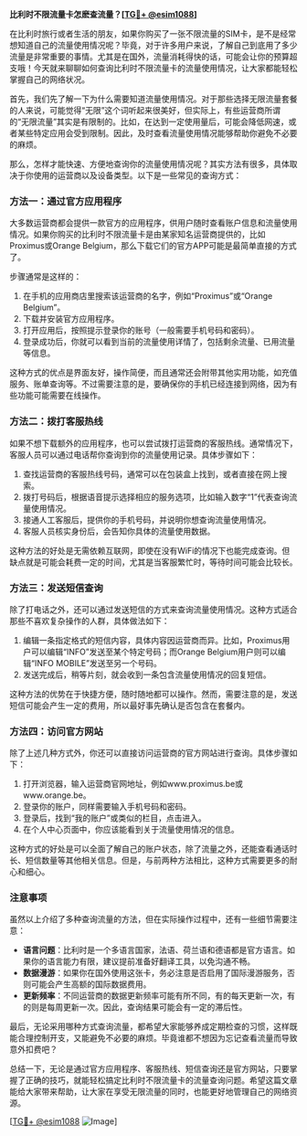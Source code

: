 **比利时不限流量卡怎麽查流量？[[TG💪+ @esim1088](https://t.me/s/esim1088)]**

在比利时旅行或者生活的朋友，如果你购买了一张不限流量的SIM卡，是不是经常想知道自己的流量使用情况呢？毕竟，对于许多用户来说，了解自己到底用了多少流量是非常重要的事情。尤其是在国外，流量消耗得快的话，可能会让你的预算超支哦！今天就来聊聊如何查询比利时不限流量卡的流量使用情况，让大家都能轻松掌握自己的网络状况。

首先，我们先了解一下为什么需要知道流量使用情况。对于那些选择无限流量套餐的人来说，可能觉得“无限”这个词听起来很美好，但实际上，有些运营商所谓的“无限流量”其实是有限制的。比如，在达到一定使用量后，可能会降低网速，或者某些特定应用会受到限制。因此，及时查看流量使用情况能够帮助你避免不必要的麻烦。

那么，怎样才能快速、方便地查询你的流量使用情况呢？其实方法有很多，具体取决于你使用的运营商以及设备类型。以下是一些常见的查询方式：

### 方法一：通过官方应用程序

大多数运营商都会提供一款官方的应用程序，供用户随时查看账户信息和流量使用情况。如果你购买的比利时不限流量卡是由某家知名运营商提供的，比如Proximus或Orange Belgium，那么下载它们的官方APP可能是最简单直接的方式了。

步骤通常是这样的：
1. 在手机的应用商店里搜索该运营商的名字，例如“Proximus”或“Orange Belgium”。
2. 下载并安装官方应用程序。
3. 打开应用后，按照提示登录你的账号（一般需要手机号码和密码）。
4. 登录成功后，你就可以看到当前的流量使用详情了，包括剩余流量、已用流量等信息。

这种方式的优点是界面友好，操作简便，而且通常还会附带其他实用功能，如充值服务、账单查询等。不过需要注意的是，要确保你的手机已经连接到网络，因为有些功能可能需要在线操作。

### 方法二：拨打客服热线

如果不想下载额外的应用程序，也可以尝试拨打运营商的客服热线。通常情况下，客服人员可以通过电话帮你查询到你的流量使用记录。具体步骤如下：

1. 查找运营商的客服热线号码，通常可以在包装盒上找到，或者直接在网上搜索。
2. 拨打号码后，根据语音提示选择相应的服务选项，比如输入数字“1”代表查询流量使用情况。
3. 接通人工客服后，提供你的手机号码，并说明你想查询流量使用情况。
4. 客服人员核实身份后，会告知你具体的流量使用数据。

这种方法的好处是无需依赖互联网，即使在没有WiFi的情况下也能完成查询。但缺点就是可能会耗费一定的时间，尤其是当客服繁忙时，等待时间可能会比较长。

### 方法三：发送短信查询

除了打电话之外，还可以通过发送短信的方式来查询流量使用情况。这种方式适合那些不喜欢复杂操作的人群，具体做法如下：

1. 编辑一条指定格式的短信内容，具体内容因运营商而异。比如，Proximus用户可以编辑“INFO”发送至某个特定号码；而Orange Belgium用户则可以编辑“INFO MOBILE”发送至另一个号码。
2. 发送完成后，稍等片刻，就会收到一条包含流量使用情况的回复短信。

这种方法的优势在于快捷方便，随时随地都可以操作。然而，需要注意的是，发送短信可能会产生一定的费用，所以最好事先确认是否包含在套餐内。

### 方法四：访问官方网站

除了上述几种方式外，你还可以直接访问运营商的官方网站进行查询。具体步骤如下：

1. 打开浏览器，输入运营商官网地址，例如www.proximus.be或www.orange.be。
2. 登录你的账户，同样需要输入手机号码和密码。
3. 登录后，找到“我的账户”或类似的栏目，点击进入。
4. 在个人中心页面中，你应该能看到关于流量使用情况的信息。

这种方式的好处是可以全面了解自己的账户状态，除了流量之外，还能查看通话时长、短信数量等其他相关信息。但是，与前两种方法相比，这种方式需要更多的耐心和细心。

### 注意事项

虽然以上介绍了多种查询流量的方法，但在实际操作过程中，还有一些细节需要注意：

- **语言问题**：比利时是一个多语言国家，法语、荷兰语和德语都是官方语言。如果你的语言能力有限，建议提前准备好翻译工具，以免沟通不畅。
- **数据漫游**：如果你在国外使用这张卡，务必注意是否启用了国际漫游服务，否则可能会产生高额的国际数据费用。
- **更新频率**：不同运营商的数据更新频率可能有所不同，有的每天更新一次，有的则是每周更新一次。因此，查询结果可能会有一定的滞后性。

最后，无论采用哪种方式查询流量，都希望大家能够养成定期检查的习惯，这样既能合理控制开支，又能避免不必要的麻烦。毕竟谁都不想因为忘记查看流量而导致意外扣费吧？

总结一下，无论是通过官方应用程序、客服热线、短信查询还是官方网站，只要掌握了正确的技巧，就能轻松搞定比利时不限流量卡的流量查询问题。希望这篇文章能给大家带来帮助，让大家在享受无限流量的同时，也能更好地管理自己的网络资源。

[[TG💪+ @esim1088](https://t.me/s/esim1088) ![Image](https://i.postimg.cc/4NQfJmqS/Snipaste-2025-05-13-00-14-12.png)]